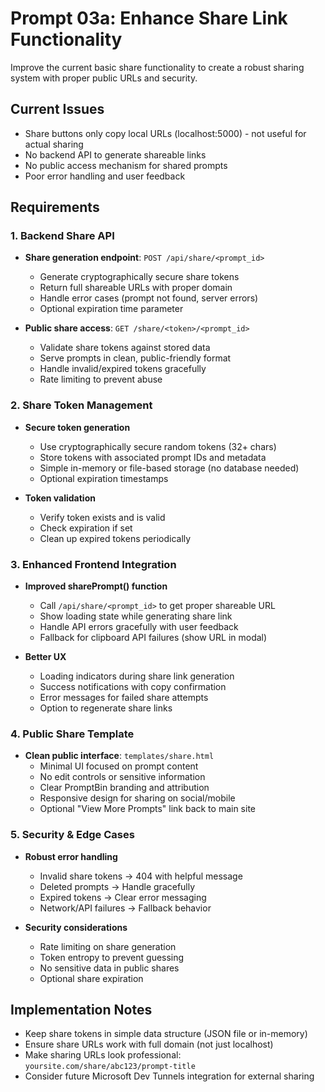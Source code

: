 # Prompt 03a: Enhance Share Link Functionality

Improve the current basic share functionality to create a robust sharing system with proper public URLs and security.

## Current Issues
- Share buttons only copy local URLs (localhost:5000) - not useful for actual sharing
- No backend API to generate shareable links
- No public access mechanism for shared prompts
- Poor error handling and user feedback

## Requirements

### 1. Backend Share API
- **Share generation endpoint**: `POST /api/share/<prompt_id>`
  - Generate cryptographically secure share tokens
  - Return full shareable URLs with proper domain
  - Handle error cases (prompt not found, server errors)
  - Optional expiration time parameter

- **Public share access**: `GET /share/<token>/<prompt_id>`
  - Validate share tokens against stored data
  - Serve prompts in clean, public-friendly format
  - Handle invalid/expired tokens gracefully
  - Rate limiting to prevent abuse

### 2. Share Token Management
- **Secure token generation**
  - Use cryptographically secure random tokens (32+ chars)
  - Store tokens with associated prompt IDs and metadata
  - Simple in-memory or file-based storage (no database needed)
  - Optional expiration timestamps

- **Token validation**
  - Verify token exists and is valid
  - Check expiration if set
  - Clean up expired tokens periodically

### 3. Enhanced Frontend Integration
- **Improved sharePrompt() function**
  - Call `/api/share/<prompt_id>` to get proper shareable URL
  - Show loading state while generating share link
  - Handle API errors gracefully with user feedback
  - Fallback for clipboard API failures (show URL in modal)

- **Better UX**
  - Loading indicators during share link generation
  - Success notifications with copy confirmation
  - Error messages for failed share attempts
  - Option to regenerate share links

### 4. Public Share Template
- **Clean public interface**: `templates/share.html`
  - Minimal UI focused on prompt content
  - No edit controls or sensitive information
  - Clear PromptBin branding and attribution
  - Responsive design for sharing on social/mobile
  - Optional "View More Prompts" link back to main site

### 5. Security & Edge Cases
- **Robust error handling**
  - Invalid share tokens → 404 with helpful message
  - Deleted prompts → Handle gracefully
  - Expired tokens → Clear error messaging
  - Network/API failures → Fallback behavior

- **Security considerations**
  - Rate limiting on share generation
  - Token entropy to prevent guessing
  - No sensitive data in public shares
  - Optional share expiration

## Implementation Notes
- Keep share tokens in simple data structure (JSON file or in-memory)
- Ensure share URLs work with full domain (not just localhost)
- Make sharing URLs look professional: `yoursite.com/share/abc123/prompt-title`
- Consider future Microsoft Dev Tunnels integration for external sharing